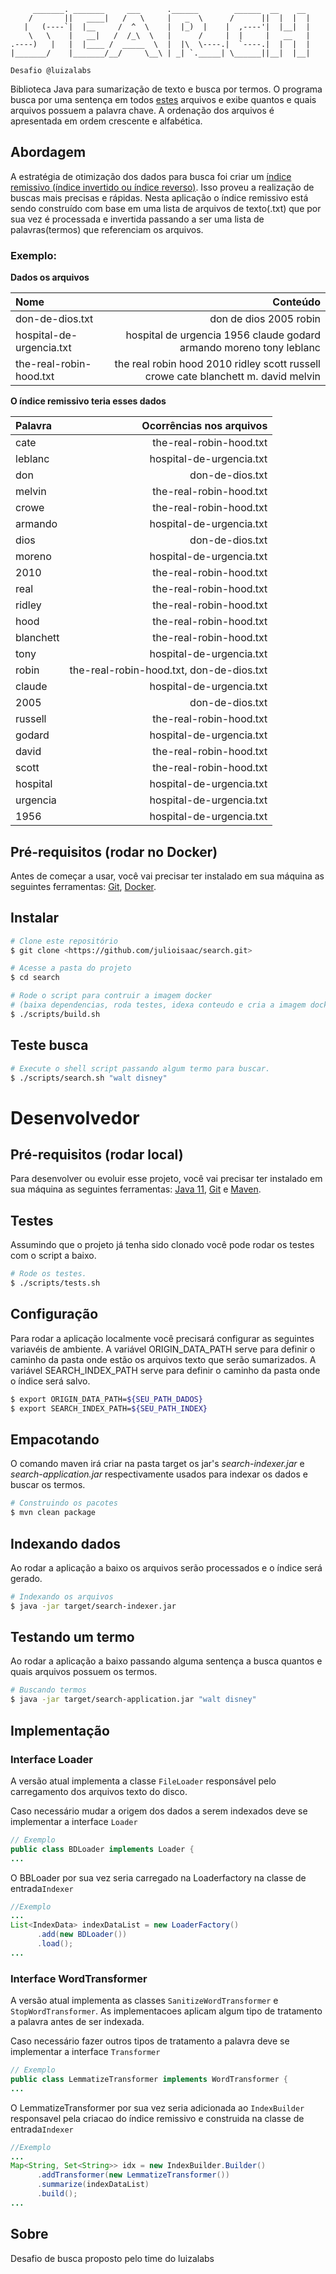 ```
     _______. _______     ___      .______        ______  __    __  
    /       ||   ____|   /   \     |   _  \      /      ||  |  |  | 
   |   (----`|  |__     /  ^  \    |  |_)  |    |  ,----'|  |__|  | 
    \   \    |   __|   /  /_\  \   |      /     |  |     |   __   | 
.----)   |   |  |____ /  _____  \  |  |\  \----.|  `----.|  |  |  | 
|_______/    |_______/__/     \__\ | _| `._____| \______||__|  |__| 

Desafio @luizalabs                                                                    
```


Biblioteca Java para sumarização de texto e busca por termos.
O programa busca por uma sentença em todos [estes](https://github.com/julioisaac/archives/raw/main/movies.zip)
arquivos e exibe quantos e quais arquivos possuem a palavra chave. A ordenação
dos arquivos é apresentada em ordem crescente e alfabética.

## Abordagem
A estratégia de otimização dos dados para busca foi criar um [índice remissivo (índice invertido ou índice reverso)](https://en.wikipedia.org/wiki/Inverted_index). Isso proveu a realização de buscas mais precisas e rápidas.
Nesta aplicação o índice remissivo está sendo construído com base em uma lista de arquivos de texto(.txt) que por sua vez é processada e invertida passando a ser uma lista de palavras(termos) que referenciam  os arquivos.

### Exemplo:

**Dados os arquivos**

| **Nome**          | **Conteúdo**      |
| :------------- | -------------: |
| don-de-dios.txt           | don de dios 2005 robin                                                              |
| hospital-de-urgencia.txt  | hospital de urgencia 1956 claude godard armando moreno tony leblanc                 |
| the-real-robin-hood.txt   | the real robin hood 2010 ridley scott russell crowe cate blanchett m. david melvin  |

**O índice remissivo teria esses dados**

| **Palavra**       | **Ocorrências nos arquivos**            |
| :-------------| -------------:                              |
| cate          |   the-real-robin-hood.txt                   |
| leblanc       |   hospital-de-urgencia.txt                  |
| don           |   don-de-dios.txt                           |
| melvin        |   the-real-robin-hood.txt                   |
| crowe         |   the-real-robin-hood.txt                   |
| armando       |   hospital-de-urgencia.txt                  |
| dios          |   don-de-dios.txt                           |
| moreno        |   hospital-de-urgencia.txt                  |
| 2010          |   the-real-robin-hood.txt                   |
| real          |   the-real-robin-hood.txt                   |
| ridley        |   the-real-robin-hood.txt                   |
| hood          |   the-real-robin-hood.txt                   |
| blanchett     |   the-real-robin-hood.txt                   |
| tony          |   hospital-de-urgencia.txt                  |
| robin         |   the-real-robin-hood.txt, don-de-dios.txt  |
| claude        |   hospital-de-urgencia.txt                  |
| 2005          |   don-de-dios.txt                           |
| russell       |   the-real-robin-hood.txt                   |
| godard        |   hospital-de-urgencia.txt                  |
| david         |   the-real-robin-hood.txt                   |
| scott         |   the-real-robin-hood.txt                   |
| hospital      |   hospital-de-urgencia.txt                  |
| urgencia      |   hospital-de-urgencia.txt                  |
| 1956          |   hospital-de-urgencia.txt                  |

## Pré-requisitos (rodar no Docker)

Antes de começar a usar, você vai precisar ter instalado em sua máquina as seguintes ferramentas:
[Git](https://git-scm.com), [Docker](https://www.docker.com/).

## Instalar

```bash
# Clone este repositório
$ git clone <https://github.com/julioisaac/search.git>

# Acesse a pasta do projeto
$ cd search

# Rode o script para contruir a imagem docker
# (baixa dependencias, roda testes, idexa conteudo e cria a imagem docker)
$ ./scripts/build.sh

```

## Teste busca

```bash
# Execute o shell script passando algum termo para buscar.
$ ./scripts/search.sh "walt disney"
```

# Desenvolvedor

## Pré-requisitos (rodar local)

Para desenvolver ou evoluir esse projeto, você vai precisar ter instalado em sua máquina as seguintes ferramentas: [Java 11](https://www.java.com/),
[Git](https://git-scm.com) e [Maven](https://maven.apache.org/).

## Testes

Assumindo que o projeto já tenha sido clonado você pode rodar os testes com o script a baixo.

```bash
# Rode os testes.
$ ./scripts/tests.sh

```
## Configuração

Para rodar a aplicação localmente você precisará configurar as seguintes variavéis de ambiente.
A variável ORIGIN_DATA_PATH serve para definir o caminho da pasta onde estão os arquivos texto que serão sumarizados.
A variável SEARCH_INDEX_PATH serve para definir o caminho da pasta onde o índice será salvo.
```bash
$ export ORIGIN_DATA_PATH=${SEU_PATH_DADOS}
$ export SEARCH_INDEX_PATH=${SEU_PATH_INDEX}
```

## Empacotando

O comando maven irá criar na pasta target os jar's  _search-indexer.jar_ e _search-application.jar_ respectivamente usados para indexar os dados e buscar os termos.
```bash
# Construindo os pacotes
$ mvn clean package

```

## Indexando dados

Ao rodar a aplicação a baixo os arquivos serão processados e o índice será gerado.
```bash
# Indexando os arquivos
$ java -jar target/search-indexer.jar

```

## Testando um termo

Ao rodar a aplicação a baixo passando alguma sentença a busca quantos e quais arquivos possuem os termos.
```bash
# Buscando termos
$ java -jar target/search-application.jar "walt disney"

```

## Implementação

### Interface Loader

A versão atual implementa a classe ```FileLoader``` responsável pelo carregamento dos arquivos texto do disco.

Caso necessário mudar a origem dos dados a serem indexados deve se implementar a interface ```Loader```
```java
// Exemplo
public class BDLoader implements Loader {
...
```
O BBLoader por sua vez seria carregado na Loaderfactory na classe de entrada```Indexer```
```java
//Exemplo
...
List<IndexData> indexDataList = new LoaderFactory()
      .add(new BDLoader())
      .load();
...
```

### Interface WordTransformer

A versão atual implementa as classes ```SanitizeWordTransformer```  e ```StopWordTransformer```. As implementacoes aplicam algum tipo de tratamento a palavra antes de ser indexada.

Caso necessário fazer outros tipos de tratamento a palavra deve se implementar a interface ```Transformer```
```java
// Exemplo
public class LemmatizeTransformer implements WordTransformer {
...
```
O LemmatizeTransformer por sua vez seria adicionada ao ```IndexBuilder``` responsavel pela criacao do índice remissivo e construida na classe de entrada```Indexer```
```java
//Exemplo
...
Map<String, Set<String>> idx = new IndexBuilder.Builder()
      .addTransformer(new LemmatizeTransformer())
      .summarize(indexDataList)
      .build();
...
```

## Sobre

Desafio de busca proposto pelo time do luizalabs


